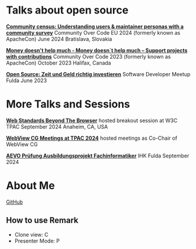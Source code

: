 # Talks about open source

**[Community census: Understanding users & maintainer personas with a community survey](/communityovercode-eu.html)** Community Over Code EU 2024 (formerly known as ApacheCon) June 2024 Bratislava, Slovakia

**[Money doesn&#39;t help much - Money doesn`t help much – Support projects with contributions](/communityovercode.html)** Community Over Code 2023 (formerly known as ApacheCon) October 2023 Halifax, Canada

**[Open Source: Zeit und Geld richtig investieren](/index_de.html)** Software Developer Meetup Fulda June 2023

# More Talks and Sessions

**[Web Standards Beyond The Browser](https://webview-cg.github.io/tpac/TPAC-2024/Breakout/StandardsBeyondTheBrowser.html)** hosted breakout session at W3C TPAC September 2024 Anaheim, CA, USA

**[WebView CG Meetings at TPAC 2024](https://github.com/webView-CG/tpac?tab=readme-ov-file#webviewcg-meetings)** hosted meetings as Co-Chair of WebView CG

**[AEVO Prüfung Ausbildungsprojekt Fachinformatiker](/ausbildung.html)** IHK Fulda September 2024

# About Me

[GitHub](https://github.com/NiklasMerz)

## How to use Remark

* Clone view: C
* Presenter Mode: P
